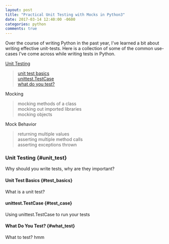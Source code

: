 ```yaml
---
layout: post
title: "Practical Unit Testing with Mocks in Python3"
date: 2017-03-14 12:40:00 -0600
categories: python
comments: true
---
```


Over the course of writing Python in the past year, I've learned a bit
about writing effective unit-tests. Here is a collection of some of the
common use-cases I've come across while writing tests in Python.

[Unit Testing](#unit_test)

> [unit test basics](#test_basics)<br />
> [unittest.TestCase](#test_case)<br />
> [ what do you test?](#what_test)<br />

Mocking

> mocking methods of a class<br />
> mocking out imported libraries<br />
> mocking objects<br />

Mock Behavior

> returning multiple values<br />
> asserting multiple method calls<br />
> asserting exceptions thrown<br />

### Unit Testing {#unit_test}

Why should you write tests, why are they important?

#### Unit Test Basics {#test_basics}

What is a unit test?

#### unittest.TestCase {#test_case}

Using unittest.TestCase to run your tests

#### What Do You Test? {#what_test}

What to test? hmm
